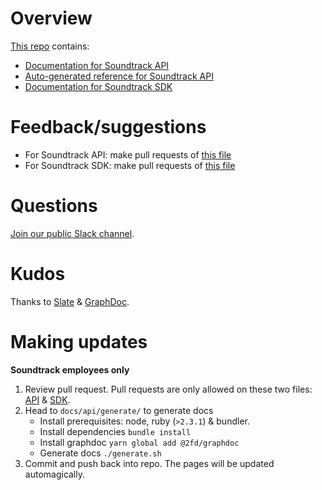 # Overview
[This repo](https://github.com/soundtrackyourbrand/docs) contains:
* [Documentation for Soundtrack API](https://developer.soundtrackyourbrand.com/api)
* [Auto-generated reference for Soundtrack API](https://developer.soundtrackyourbrand.com/api/reference)
* [Documentation for Soundtrack SDK](https://developer.soundtrackyourbrand.com/sdk)

# Feedback/suggestions
* For Soundtrack API: make pull requests of [this file](https://github.com/soundtrackyourbrand/docs/blob/master/api/generate/source/index.html.md)
* For Soundtrack SDK: make pull requests of [this file](https://github.com/soundtrackyourbrand/docs/blob/master/sdk/index.md)

# Questions
[Join our public Slack channel](https://join.slack.com/t/soundtrack-api/shared_invite/enQtNDMwMjY0Mzg2ODk2LTk0YWI4MjBmNzJiODg4MDFiZmYxYmI0NDk3ZmRiN2FlYjUyMGFmNTAxZjZhMjhhNmMzNmRlYmM4YjNkNDhjMDk).

# Kudos
Thanks to [Slate](https://github.com/lord/slate) & [GraphDoc](https://github.com/2fd/graphdoc).

# Making updates
**Soundtrack employees only**
1. Review pull request. Pull requests are only allowed on these two files: [API](https://github.com/soundtrackyourbrand/docs/blob/master/api/generate/source/index.html.md) & [SDK](https://github.com/soundtrackyourbrand/docs/blob/master/sdk/index.md).
2. Head to `docs/api/generate/` to generate docs
    - Install prerequisites: node, ruby (`>2.3.1`) & bundler.
    - Install dependencies `bundle install`
    - Install graphdoc `yarn global add @2fd/graphdoc`
    - Generate docs `./generate.sh` 
3. Commit and push back into repo. The pages will be updated automagically.
